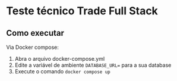 # Teste técnico Trade Full Stack

## Como executar

Via Docker compose:

1. Abra o arquivo docker-compose.yml
2. Edite a variável de ambiente ```DATABASE_URL=``` para a sua database
3. Execute o comando ```docker compose up```